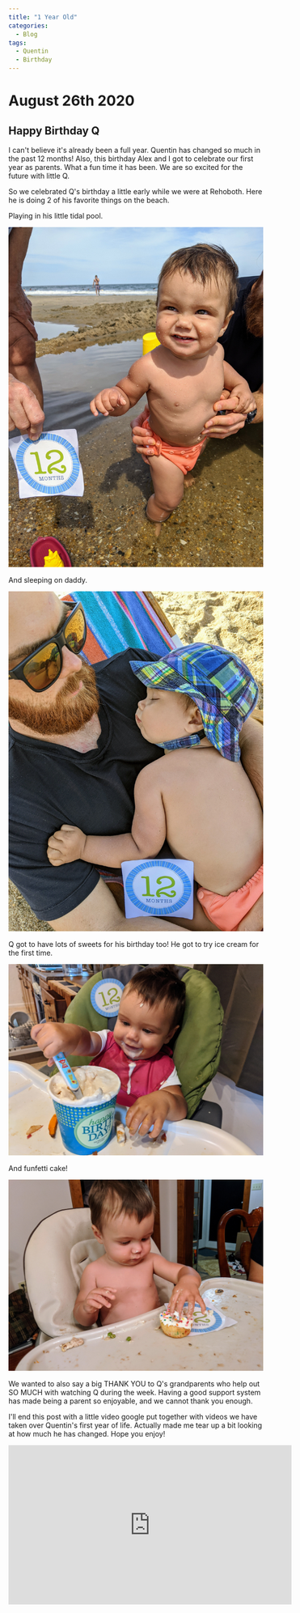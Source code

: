 ```yaml
---
title: "1 Year Old"
categories:
  - Blog
tags:
  - Quentin
  - Birthday
---
```


# August 26th 2020

## Happy Birthday Q

I can't believe it's already been a full year. Quentin has changed so much in the past 12 months! Also, this birthday Alex and I got to celebrate our first year as parents. What a fun time it has been. We are so excited for the future with little Q.

So we celebrated Q's birthday a little early while we were at Rehoboth. Here he is doing 2 of his favorite things on the beach.

Playing in his little tidal pool.

![Picture Title](/assets/images/12mo.jpg)

And sleeping on daddy.

![Picture Title](/assets/images/12mosleep.jpg)

Q got to have lots of sweets for his birthday too! He got to try ice cream for the first time.

![Picture Title](/assets/images/icecream.jpg)

And funfetti cake!

![Picture Title](/assets/images/funfetti.jpg)

We wanted to also say a big THANK YOU to Q's grandparents who help out SO MUCH with watching Q during the week. Having a good support system has made being a parent so enjoyable, and we cannot thank you enough.

I'll end this post with a little video google put together with videos we have taken over Quentin's first year of life. Actually made me tear up a bit looking at how much he has changed. Hope you enjoy!
<p>
</p>
<iframe width="560" height="315" src="https://www.youtube.com/embed/VXnnNMgE6hM" frameborder="0" allow="accelerometer; autoplay; encrypted-media; gyroscope; picture-in-picture" allowfullscreen></iframe>
<p>
</p>
